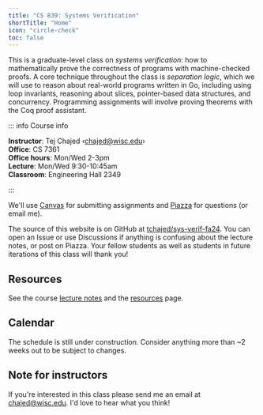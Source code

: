 ```yaml
---
title: "CS 839: Systems Verification"
shortTitle: "Home"
icon: "circle-check"
toc: false
---
```


This is a graduate-level class on _systems verification_: how to mathematically prove the correctness of programs with machine-checked proofs. A core technique throughout the class is _separation logic_, which we will use to reason about real-world programs written in Go, including using loop invariants, reasoning about slices, pointer-based data structures, and concurrency. Programming assignments will involve proving theorems with the Coq proof assistant.

::: info Course info

**Instructor**: Tej Chajed &lsaquo;<chajed@wisc.edu>&rsaquo; \
**Office**: CS 7361 \
**Office hours**: Mon/Wed 2-3pm \
**Lecture**: Mon/Wed 9:30-10:45am \
**Classroom**: Engineering Hall 2349

:::

We'll use [Canvas](https://canvas.wisc.edu/courses/425519) for submitting assignments and [Piazza](https://piazza.com/wisc/fall2024/cs839007) for questions (or email me).

The source of this website is on GitHub at [tchajed/sys-verif-fa24](https://github.com/tchajed/sys-verif-fa24). You can open an Issue or use Discussions if anything is confusing about the lecture notes, or post on Piazza. Your fellow students as well as students in future iterations of this class will thank you!

## Resources

See the course [lecture notes](./notes/) and the [resources](./resources.md) page.

## Calendar

The schedule is still under construction. Consider anything more than ~2 weeks out to be subject to changes.

<!-- @include: ./calendar.snippet.md -->

## Note for instructors

If you're interested in this class please send me an email at <chajed@wisc.edu>. I'd love to hear what you think!
